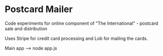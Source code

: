 # Postcard Mailer
Code experiments for online component of "The International" - postcard sale and distribution

Uses Stripe for credit card processing and Lob for mailing the cards.

Main app --> node app.js
